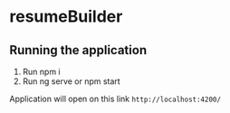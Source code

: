 # resumeBuilder

## Running the application
1. Run npm i
2. Run ng serve or npm start

Application will open on this link `http://localhost:4200/`